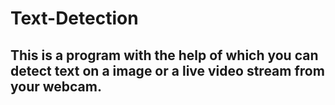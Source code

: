 # Text-Detection
<h2>This is a program with the help of which you can detect text on a image or a live video stream from your webcam.</h2>
